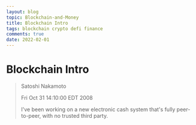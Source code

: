```yaml
---
layout: blog
topic: Blockchain-and-Money
title: Blockchain Intro
tags: blockchain crypto defi finance
comments: true
date: 2022-02-01
---
```


# Blockchain Intro

> Satoshi Nakamoto
> 
> Fri Oct 31 14:10:00 EDT 2008
> 
> I've been working on a new electronic cash system that's fully peer-to-peer, with no trusted third party.

